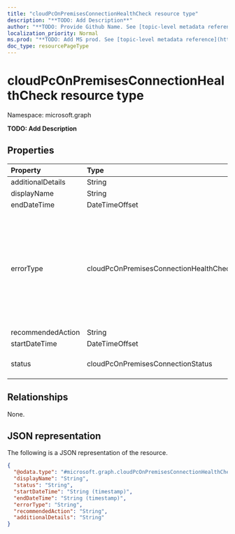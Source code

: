 ```yaml
---
title: "cloudPcOnPremisesConnectionHealthCheck resource type"
description: "**TODO: Add Description**"
author: "**TODO: Provide Github Name. See [topic-level metadata reference](https://msgo.azurewebsites.net/add/document/guidelines/metadata.html#topic-level-metadata)**"
localization_priority: Normal
ms.prod: "**TODO: Add MS prod. See [topic-level metadata reference](https://msgo.azurewebsites.net/add/document/guidelines/metadata.html#topic-level-metadata)**"
doc_type: resourcePageType
---
```


# cloudPcOnPremisesConnectionHealthCheck resource type

Namespace: microsoft.graph

**TODO: Add Description**

## Properties
|Property|Type|Description|
|:---|:---|:---|
|additionalDetails|String|**TODO: Add Description**|
|displayName|String|**TODO: Add Description**|
|endDateTime|DateTimeOffset|**TODO: Add Description**|
|errorType|cloudPcOnPremisesConnectionHealthCheckErrorType|**TODO: Add Description**. Possible values are: `dnsCheckFqdnNotFound`, `dnsCheckUnknownError`, `adJoinCheckFqdnNotFound`, `adJoinCheckIncorrectCredentials`, `adJoinCheckOrganizationalUnitNotFound`, `adJoinCheckOrganizationalUnitIncorrectFormat`, `adJoinCheckUnknownError`, `endpointConnectivityCheckUrlNotWhitelisted`, `endpointConnectivityCheckUnknownError`, `aadConnectivityCheckUnknownError`, `resourceAvailabilityCheckNoSubnetIP`, `resourceAvailabilityCheckUnknownError`, `internalServerUnknownError`.|
|recommendedAction|String|**TODO: Add Description**|
|startDateTime|DateTimeOffset|**TODO: Add Description**|
|status|cloudPcOnPremisesConnectionStatus|**TODO: Add Description**. Possible values are: `pending`, `running`, `passed`, `failed`, `unknownFutureValue`.|

## Relationships
None.

## JSON representation
The following is a JSON representation of the resource.
<!-- {
  "blockType": "resource",
  "@odata.type": "microsoft.graph.cloudPcOnPremisesConnectionHealthCheck"
}
-->
``` json
{
  "@odata.type": "#microsoft.graph.cloudPcOnPremisesConnectionHealthCheck",
  "displayName": "String",
  "status": "String",
  "startDateTime": "String (timestamp)",
  "endDateTime": "String (timestamp)",
  "errorType": "String",
  "recommendedAction": "String",
  "additionalDetails": "String"
}
```

